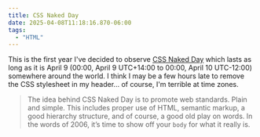 ```yaml
---
title: CSS Naked Day
date: 2025-04-08T11:18:16.870-06:00
tags:
  - "HTML"
---
```


This is the first year I've decided to observe [CSS Naked Day](https://css-naked-day.org) which lasts as long as it is April 9 (00:00, April 9 UTC+14:00 to 00:00, April 10 UTC-12:00) somewhere around the world. I think I may be a few hours late to remove the CSS stylesheet in my header... of course, I'm terrible at time zones.

> The idea behind CSS Naked Day is to promote web standards. Plain and simple. This includes proper use of HTML, semantic markup, a good hierarchy structure, and of course, a good old play on words. In the words of 2006, it’s time to show off your <code>body</code> for what it really is.